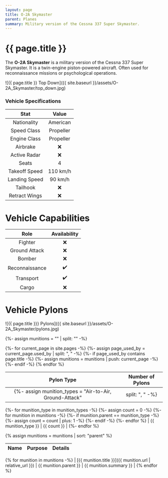 ```yaml
---
layout: page
title: O-2A Skymaster
parent: Planes
summary: Military version of the Cessna 337 Super Skymaster.
---
```


# {{ page.title }}
The **O-2A Skymaster** is a military version of the Cessna 337 Super Skymaster. It is a twin-engine piston-powered aircraft. Often used for reconnaissance missions or psychological operations.

![{{ page.title }} Top Down]({{ site.baseurl }}/assets/O-2A_Skymaster/top_down.jpg)

### Vehicle Specifications

| Stat | Value |
|:-----:|:-----:|
| Nationality | American |
| Speed Class | Propeller |
| Engine Class | Propeller |
| Airbrake | ❌ |
| Active Radar | ❌ |
| Seats | 4 |
| Takeoff Speed | 110 km/h |
| Landing Speed | 90 km/h |
| Tailhook | ❌ |
| Retract Wings | ❌ |

# Vehicle Capabilities

| Role | Availability |
|:-----:|:------------:|
| Fighter | ❌ |
| Ground Attack | ❌ |
| Bomber | ❌ |
| Reconnaissance | ✔️ |
| Transport | ✔️ |
| Cargo | ❌ |

# Vehicle Pylons

![{{ page.title }}} Pylons]({{ site.baseurl }}/assets/O-2A_Skymaster/pylons.jpg)

{%- assign munitions = "" | split: "" -%}

{%- for current_page in site.pages -%}
{%- assign page_used_by = current_page.used_by | split: ", " -%}
{%- if page_used_by contains page.title -%}
{%- assign munitions = munitions | push: current_page -%}
{%- endif -%}
{% endfor %}

| Pylon Type | Number of Pylons |
| :---: | :---: |
{%- assign munition_types = "Air-to-Air, Ground-Attack" | split: ", " -%}
{%- for munition_type in munition_types -%}
{%- assign count = 0 -%}
    {%- for munition in munitions -%}
        {%- if munition.parent == munition_type -%}
            {%- assign count = count | plus: 1 -%}
        {%- endif -%}
    {%- endfor %}
    | {{ munition_type }} | {{ count }} |
{%- endfor %}

{% assign munitions = munitions | sort: "parent" %}

| Name | Purpose | Details |
| :---: | :---: | :---: |
{% for munition in munitions -%}
| [{{ munition.title }}]({{ munition.url | relative_url }}) | {{ munition.parent }} | {{ munition.summary }} |
{% endfor %}

